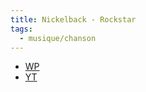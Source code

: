 ```yaml
---
title: Nickelback - Rockstar
tags:
  - musique/chanson
---
```


- [WP](https://en.wikipedia.org/wiki/Rockstar_(Nickelback_song))
- [YT](https://www.youtube.com/watch?v=DmeUuoxyt_E)
